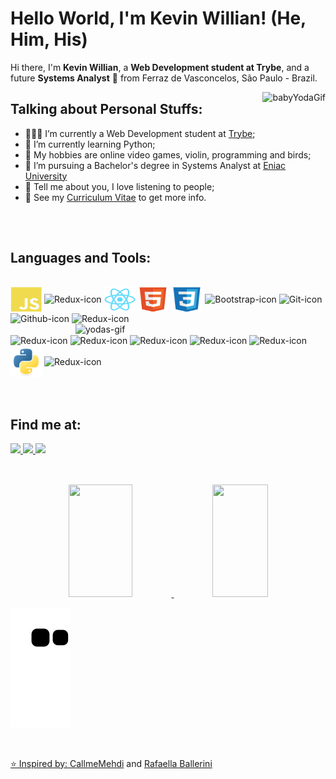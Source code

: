# Hello World, I'm Kevin Willian! (He, Him, His)

Hi there, I'm **Kevin Willian**, a **Web Development student at Trybe**, and a future **Systems Analyst** 🚀 from Ferraz de Vasconcelos, São Paulo - Brazil. 

  <img align="right" alt="babyYodaGif" src="https://media.giphy.com/media/Ken6Yg5n7bYStW4JYB/giphy.gif"/>
  

##

## **Talking about Personal Stuffs:**

- 👨🏽‍💻 I’m currently a Web Development student at [Trybe](https://www.betrybe.com/);
- 🌱 I’m currently learning Python;
- 🤔 My hobbies are online video games, violin, programming and birds;
- 💼 I’m pursuing a Bachelor's degree in Systems Analyst at [Eniac University](https://www.eniac.com.br/)
- 💬 Tell me about you, I love listening to people;
- 📝 See my [Curriculum Vitae](https://docs.google.com/document/d/10LCnDlXdzliVrGUYR4GxZxh21_1CIAgH/edit?usp=sharing&ouid=104965067756983392667&rtpof=true&sd=true) to get more info.

##

<br/>

## **Languages and Tools:**

<div style="display: inline_block"><br>
  <img align="center" alt="Js-icon" height="40" width="50" src="https://raw.githubusercontent.com/devicons/devicon/master/icons/javascript/javascript-plain.svg">
   <img align="center" alt="Redux-icon" height="40" width="50" src="https://cdn.jsdelivr.net/gh/devicons/devicon/icons/typescript/typescript-original.svg" />
  <img align="center" alt="React-icon" height="40" width="50" src="https://raw.githubusercontent.com/devicons/devicon/master/icons/react/react-original.svg">
  <img align="center" alt="HTML-icon" height="40" width="50" src="https://raw.githubusercontent.com/devicons/devicon/master/icons/html5/html5-original.svg">
  <img align="center" alt="CSS-icon" height="40" width="50" src="https://raw.githubusercontent.com/devicons/devicon/master/icons/css3/css3-original.svg">
  <img align="center" alt="Bootstrap-icon" height="40" width="50" src="https://cdn.jsdelivr.net/gh/devicons/devicon/icons/bootstrap/bootstrap-plain.svg">
  <img align="center" alt="Git-icon" height="40" width="50" src="https://cdn.jsdelivr.net/gh/devicons/devicon/icons/git/git-original.svg">
  <img align="center" alt="Github-icon" height="40" width="50" src="https://cdn.jsdelivr.net/gh/devicons/devicon/icons/github/github-original.svg">
  <img align="center" alt="Redux-icon" height="40" width="50" src="https://cdn.jsdelivr.net/gh/devicons/devicon/icons/redux/redux-original.svg">
  <img align="right" alt="yodas-gif" src="https://media.giphy.com/media/26FmQ6EOvLxp6cWyY/giphy.gif" width="400">
  <br/>
  <br/>
  <img align="center" alt="Redux-icon" width="100" src="https://cdn.jsdelivr.net/gh/devicons/devicon/icons/nodejs/nodejs-original-wordmark.svg" />
    <img align="center" alt="Redux-icon" width="100" src="https://cdn.jsdelivr.net/gh/devicons/devicon/icons/sequelize/sequelize-original-wordmark.svg">
   <img align="center" alt="Redux-icon"  width="60" src="https://imgs.search.brave.com/8UPTT7a8BOS6r5O7X3sCLgW4R3Gg7B4yUZ5O9hnR2FU/rs:fit:284:284:1/g:ce/aHR0cHM6Ly93d3cu/bWVtZW50b3RlY2gu/aW4vYXNzZXRzL2lt/YWdlcy9pY29ucy9l/eHByZXNzLnBuZw">
  <img align="center" alt="Redux-icon" width="50"  src="https://cdn.jsdelivr.net/gh/devicons/devicon/icons/docker/docker-original-wordmark.svg">
  <img align="center" alt="Redux-icon"  width="50" src="https://cdn.jsdelivr.net/gh/devicons/devicon/icons/heroku/heroku-original-wordmark.svg" />  
   <img align="center" alt="Python-icon" width="50" src="https://raw.githubusercontent.com/devicons/devicon/master/icons/python/python-original.svg">
  <img align="center" alt="Redux-icon" text-align="center" width="60"  src="https://cdn.jsdelivr.net/gh/devicons/devicon/icons/mysql/mysql-original-wordmark.svg" >
</div>
<br/>
<br/>

<div style="display: inline_block">
  <h2>Find me at:</h2>
  <a href="https://github.com/zLibrian" target="_blank">
  <img src="https://img.shields.io/badge/GitHub-100000?style=for-the-badge&logo=github&logoColor=white" >
</a> 
<a href="https://www.linkedin.com/in/kevin-willian-santos/" target="_blank">
  <img src="https://img.shields.io/badge/LinkedIn-0077B5?style=for-the-badge&logo=linkedin&logoColor=white" >
</a>
<a href = "mailto:kevinwillian084@gmail.com"><img src="https://img.shields.io/badge/Gmail-D14836?style=for-the-badge&logo=gmail&logoColor=white" target="_blank"></a>
 </div>
 
 ##
 <br/>

 <div align="center">
  <a href="https://github.com/zLibrian">
  <img width="45%" height="180em" src="https://github-readme-stats.vercel.app/api?username=zLibrian&show_icons=true&theme=dracula&include_all_commits=true&count_private=true"/>
  <img width="42%" height="180em" src="https://github-readme-stats.vercel.app/api/top-langs/?username=zLibrian&layout=compact&langs_count=10&theme=dracula"/>
</div>
  
  ![snake gif](https://github.com/zLibrian/zLibrian/blob/output/github-contribution-grid-snake.svg)
  
  <br/>
  
  
⭐️ Inspired by: [CallmeMehdi](https://github.com/CallmeMehdi) and [Rafaella Ballerini](https://github.com/rafaballerini)
